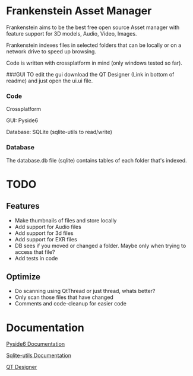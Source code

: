 # Frankenstein Asset Manager

Frankenstein aims to be the best free open source Asset manager with feature support for 3D models, Audio, Video,
Images.

Frankenstein indexes files in selected folders that can be locally or on a network drive to speed up browsing.

Code is written with crossplatform in mind (only windows tested so far). 

###GUI
TO edit the gui download the QT Designer (Link in bottom of readme) and just open the ui.ui file. 

### Code

Crossplatform

GUI: Pyside6

Database: SQLite (sqlite-utils to read/write)


### Database

The database.db file (sqlite) contains tables of each folder that's indexed.

# TODO

## Features

* Make thumbnails of files and store locally
* Add support for Audio files
* Add support for 3d files
* Add support for EXR files
* DB sees if you moved or changed a folder. Maybe only when trying to access that file?
* Add tests in code

## Optimize
* Do scanning using QtThread or just thread, whats better? 
* Only scan those files that have changed
* Comments and code-cleanup for easier code


# Documentation

[Pyside6 Documentation](https://doc.qt.io/qtforpython/contents.html)

[Sqlite-utils Documentation](https://sqlite-utils.datasette.io/en/stable/python-api.html)

[QT Designer](https://build-system.fman.io/qt-designer-download)